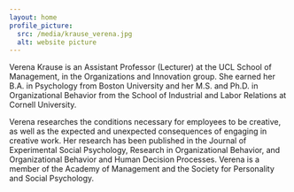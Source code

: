 ```yaml
---
layout: home
profile_picture:
  src: /media/krause_verena.jpg
  alt: website picture
---
```


<p>
Verena Krause is an Assistant Professor (Lecturer) at the UCL School of Management, in the Organizations and Innovation group. She earned her B.A. in Psychology from Boston University and her M.S. and Ph.D. in Organizational Behavior from the School of Industrial and Labor Relations at Cornell University.
</p>

<p>
Verena researches the conditions necessary for employees to be creative, as well as the expected and unexpected consequences of engaging in creative work. Her research has been published in the Journal of Experimental Social Psychology, Research in Organizational Behavior, and Organizational Behavior and Human Decision Processes. Verena is a member of the Academy of Management and the Society for Personality and Social Psychology.
</p>